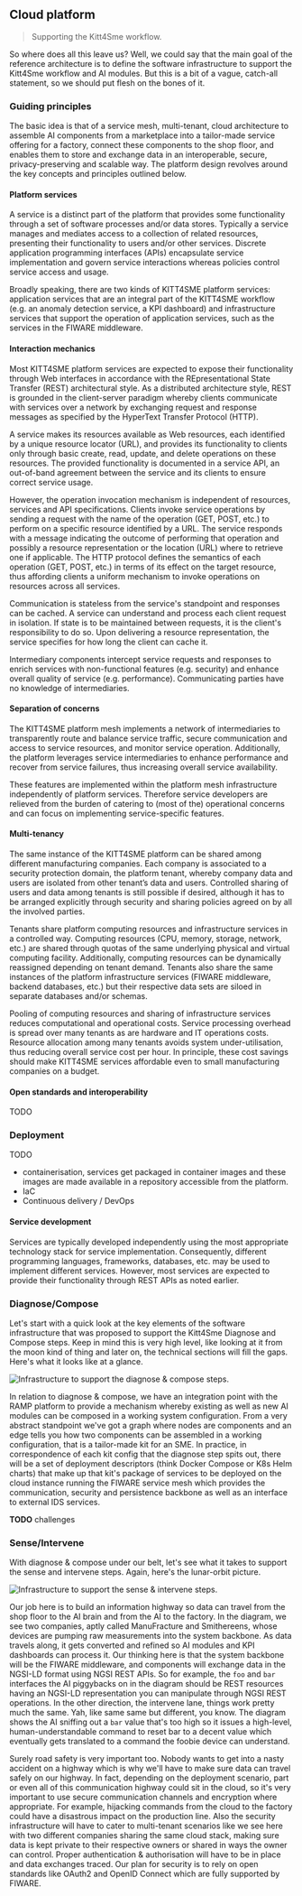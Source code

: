 Cloud platform
--------------
> Supporting the Kitt4Sme workflow.

So where does all this leave us? Well, we could say that the main
goal of the reference architecture is to define the software infrastructure
to support the Kitt4Sme workflow and AI modules. But this is a bit
of a vague, catch-all statement, so we should put flesh on the bones
of it.

### Guiding principles
The basic idea is that of a service mesh, multi-tenant, cloud architecture
to assemble AI components from a marketplace into a tailor-made service
offering for a factory, connect these components to the shop floor,
and enables them to store and exchange data in an interoperable, secure,
privacy-preserving and scalable way. The platform design revolves around
the key concepts and principles outlined below.

#### Platform services
A service is a distinct part of the platform that provides some functionality
through a set of software processes and/or data stores. Typically a
service manages and mediates access to a collection of related resources,
presenting their functionality to users and/or other services. Discrete
application programming interfaces (APIs) encapsulate service implementation
and govern service interactions whereas policies control service access
and usage.

Broadly speaking, there are two kinds of KITT4SME platform services:
application services that are an integral part of the KITT4SME workflow
(e.g. an anomaly detection service, a KPI dashboard) and infrastructure
services that support the operation of application services, such as
the services in the FIWARE middleware.

#### Interaction mechanics
Most KITT4SME platform services are expected to expose their functionality
through Web interfaces in accordance with the REpresentational State
Transfer (REST) architectural style. As a distributed architecture style,
REST is grounded in the client-server paradigm whereby clients communicate
with services over a network by exchanging request and response messages
as specified by the HyperText Transfer Protocol (HTTP).

A service makes its resources available as Web resources, each identified
by a unique resource locator (URL), and provides its functionality to
clients only through basic create, read, update, and delete operations
on these resources. The provided functionality is documented in a service
API, an out-of-band agreement between the service and its clients to
ensure correct service usage.

However, the operation invocation mechanism is independent of resources,
services and API specifications. Clients invoke service operations by
sending a request with the name of the operation (GET, POST, etc.) to
perform on a specific resource identified by a URL. The service responds
with a message indicating the outcome of performing that operation and
possibly a resource representation or the location (URL) where to retrieve
one if applicable. The HTTP protocol defines the semantics of each operation
(GET, POST, etc.) in terms of its effect on the target resource, thus
affording clients a uniform mechanism to invoke operations on resources
across all services.

Communication is stateless from the service's standpoint and responses
can be cached. A service can understand and process each client request
in isolation. If state is to be maintained between requests, it is the
client's responsibility to do so. Upon delivering a resource representation,
the service specifies for how long the client can cache it.

Intermediary components intercept service requests and responses to
enrich services with non-functional features (e.g. security) and enhance
overall quality of service (e.g. performance). Communicating parties
have no knowledge of intermediaries.

#### Separation of concerns
The KITT4SME platform mesh implements a network of intermediaries to
transparently route and balance service traffic, secure communication
and access to service resources, and monitor service operation. Additionally,
the platform leverages service intermediaries to enhance performance
and recover from service failures, thus increasing overall service
availability.

These features are implemented within the platform mesh infrastructure
independently of platform services. Therefore service developers are
relieved from the burden of catering to (most of the) operational concerns
and can focus on implementing service-specific features.

#### Multi-tenancy
The same instance of the KITT4SME platform can be shared among different
manufacturing companies. Each company is associated to a security protection
domain, the platform tenant, whereby company data and users are isolated
from other tenant’s data and users. Controlled sharing of users and
data among tenants is still possible if desired, although it has to
be arranged explicitly through security and sharing policies agreed
on by all the involved parties.

Tenants share platform computing resources and infrastructure services
in a controlled way. Computing resources (CPU, memory, storage, network,
etc.) are shared through quotas of the same underlying physical and
virtual computing facility. Additionally, computing resources can be
dynamically reassigned depending on tenant demand. Tenants also share
the same instances of the platform infrastructure services (FIWARE
middleware, backend databases, etc.) but their respective data sets
are siloed in separate databases and/or schemas.

Pooling of computing resources and sharing of infrastructure services
reduces computational and operational costs. Service processing overhead
is spread over many tenants as are hardware and IT operations costs.
Resource allocation among many tenants avoids system under-utilisation,
thus reducing overall service cost per hour. In principle, these cost
savings should make KITT4SME services affordable even to small manufacturing
companies on a budget.

#### Open standards and interoperability
TODO

### Deployment
TODO
* containerisation, services get packaged in container images and
  these images are made available in a repository accessible from
  the platform.
* IaC
* Continuous delivery / DevOps

#### Service development
Services are typically developed independently using the most appropriate
technology stack for service implementation. Consequently, different
programming languages, frameworks, databases, etc. may be used to implement
different services. However, most services are expected to provide their
functionality through REST APIs as noted earlier.


### Diagnose/Compose
Let's start with a quick look at the key elements of the software
infrastructure that was proposed to support the Kitt4Sme Diagnose
and Compose steps. Keep in mind this is very high level, like looking
at it from the moon kind of thing and later on, the technical sections
will fill the gaps. Here's what it looks like at a glance.

![Infrastructure to support the diagnose & compose steps.][dia-comp-infra.dia]

In relation to diagnose & compose, we have an integration point with
the RAMP platform to provide a mechanism whereby existing as well as
new AI modules can be composed in a working system configuration.
From a very abstract standpoint we've got a graph where nodes are
components and an edge tells you how two components can be assembled
in a working configuration, that is a tailor-made kit for an SME. In
practice, in correspondence of each kit config that the diagnose step
spits out, there will be a set of deployment descriptors (think Docker
Compose or K8s Helm charts) that make up that kit's package of services
to be deployed on the cloud instance running the FIWARE service mesh
which provides the communication, security and persistence backbone
as well as an interface to external IDS services.

**TODO** challenges


### Sense/Intervene
With diagnose & compose under our belt, let's see what it takes
to support the sense and intervene steps. Again, here's the lunar-orbit
picture.

![Infrastructure to support the sense & intervene steps.][sen-int-infra.dia]

Our job here is to build an information highway so data can travel
from the shop floor to the AI brain and from the AI to the factory.
In the diagram, we see two companies, aptly called ManuFracture
and Smithereens, whose devices are pumping raw measurements into
the system backbone. As data travels along, it gets converted
and refined so AI modules and KPI dashboards can process it.
Our thinking here is that the system backbone will be the FIWARE
middleware, and components will exchange data in the NGSI-LD
format using NGSI REST APIs. So for example, the `foo` and `bar`
interfaces the AI piggybacks on in the diagram should be REST
resources having an NGSI-LD representation you can manipulate
through NGSI REST operations.
In the other direction, the intervene lane, things work pretty
much the same. Yah, like same same but different, you know. The
diagram shows the AI sniffing out a `bar` value that's too high
so it issues a high-level, human-understandable command to reset
bar to a decent value which eventually gets translated to a command
the foobie device can understand.

Surely road safety is very important too. Nobody wants to get
into a nasty accident on a highway which is why we'll have to
make sure data can travel safely on our highway. In fact, depending
on the deployment scenario, part or even all of this communication
highway could sit in the cloud, so it's very important to use secure
communication channels and encryption where appropriate. For example,
hijacking commands from the cloud to the factory could have a disastrous
impact on the production line. Also the security infrastructure will have
to cater to multi-tenant scenarios like we see here with two
different companies sharing the same cloud stack, making sure
data is kept private to their respective owners or shared in
ways the owner can control. Proper authentication & authorisation
will have to be in place and data exchanges traced. Our plan
for security is to rely on open standards like OAuth2 and OpenID
Connect which are fully supported by FIWARE.




[dia-comp-infra.dia]: ./diagnose-compose.png
[sen-int-infra.dia]: ./sense-intervene.png
